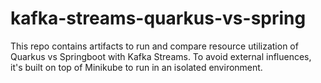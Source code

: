 # kafka-streams-quarkus-vs-spring
This repo contains artifacts to run and compare resource utilization of Quarkus vs Springboot with Kafka Streams. To avoid external influences, it's built on top of Minikube to run in an isolated environment.
